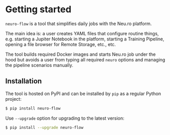 # Getting started

`neuro-flow` is a tool that simplifies daily jobs with the Neu.ro platform.

The main idea is: a user creates YAML files that configure routine things, e.g. starting a Jupiter Notebook in the platform, starting a Training Pipeline, opening a file browser for Remote Storage, etc., etc.

The tool builds required Docker images and starts Neu.ro job under the hood but avoids a user from typing all required `neuro` options and managing the pipeline scenarios manually.

## Installation

The tool is hosted on PyPI and can be installed by `pip` as a regular Python project:

```bash
$ pip install neuro-flow
```

Use `--upgrade` option for upgrading to the latest version:

```bash
$ pip install --upgrade neuro-flow
```

